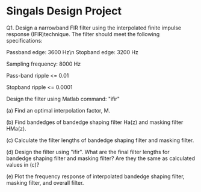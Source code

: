 # Singals Design Project
Q1. Design a narrowband FIR filter using the interpolated finite impulse response (IFIR)technique. The filter should meet the following specifications:

Passband edge: 3600 Hz\n
Stopband edge: 3200 Hz

Sampling frequency: 8000 Hz

Pass-band ripple <= 0.01

Stopband ripple <= 0.0001

Design the filter using Matlab command: "ifir"

(a) Find an optimal interpolation factor, M.

(b) Find bandedges of bandedge shaping filter Ha(z) and masking filter HMa(z).

(c) Calculate the filter lengths of bandedge shaping filter and masking filter.

(d) Design the filter using "ifir". What are the final filter lengths for bandedge
shaping filter and masking filter? Are they the same as calculated values in (c)?

(e) Plot the frequency response of interpolated bandedge shaping filter, masking filter, and overall filter.
